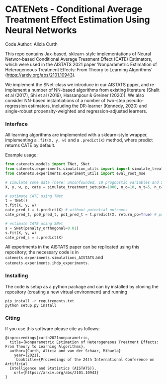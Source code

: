 # CATENets - Conditional Average Treatment Effect Estimation Using Neural Networks
Code Author: Alicia Curth

This repo contains Jax-based, sklearn-style implementations of Neural Networ-based Conditional Average Treatment Effect (CATE) Estimators, which were used in the AISTATS 2021 paper 'Nonparametric Estimation of Heterogeneous Treatment Effects: From Theory to Learning Algorithms' (https://arxiv.org/abs/2101.10943).

We implement the SNet-class we introduce in our AISTATS paper, and re-implement a number of NN-based algorithms from existing literature (Shalit et al (2017), Shi et al (2019), Hassanpour & Greiner (2020)). We also consider NN-based instantiations of a number of two-step pseudo-regression estimators, including the DR-learner (Kennedy, 2020) and single-robust propensity-weighted and regression-adjusted learners. 

### Interface
All learning algorithms are implemented with a sklearn-style wrapper, implementing a ``.fit(X, y, w)`` and a ``.predict(X)`` method, where predict returns CATE by default. 

Example usage:

```python
from catenets.models import TNet, SNet
from catenets.experiments.simulation_utils import import simulate_treatment_setup
from catenets.experiments.experiment_utils import eval_root_mse

# simulate some data (here: unconfounded, 10 prognostic variables and 5 predictive variables)
X, y, w, p, cate = simulate_treatment_setup(n=1000, n_o=10, n_t=5, n_c=0)

# estimate CATE using TNet
t = TNet()
t.fit(X, y, w)
cate_pred_t = t.predict(X) # without potential outcomes
cate_pred_t, po0_pred_t, po1_pred_t = t.predict(X, return_po=True) # predict potential outcomes too

# estimate CATE using SNet
s = SNet(penalty_orthogonal=0.01)
s.fit(X, y, w)
cate_pred_s = s.predict(X)

```

All experiments in the AISTATS paper can be replicated using this repository; the necessary code is in ``catenets.experiments.simulations_AISTATS`` and ``catenets.experiments.ihdp_experiments``. 

### Installing
The code is setup as a python package and can by installed by cloning the repository (creating a new virtual environment) and running
```shell
pip install -r requirements.txt
python setup.py install
```

### Citing 

If you use this software please cite as follows:

```
@inproceedings{curth2021nonparametric,
  title={Nonparametric Estimation of Heterogeneous Treatment Effects: From Theory to Learning Algorithms},
  author={Curth, Alicia and van der Schaar, Mihaela}
    year={2021},
     booktitle={Proceedings of the 24th International Conference on Artificial
  Intelligence and Statistics (AISTATS)},
    url={https://arxiv.org/abs/2101.10943}
}
```

